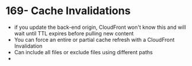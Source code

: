 # 169- Cache Invalidations
- if you update the back-end origin, CloudFront won't know this and will wait until TTL expires before pulling new content
- You can force an entire or partial cache refresh with a CloudFront Invalidation
- Can include all files or exclude files using different paths
- 